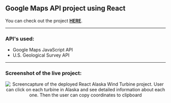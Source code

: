 ## Google Maps API project using React

You can check out the project [**HERE**](https://alaska-wind-turbines.netlify.app/ "Completed project").

---

### API's used:

- Google Maps JavaScript API
- U.S. Geological Survey API

---

### Screenshot of the live project:

<p align="center">
<img src="https://i.imgur.com/CiW6yd3.png" alt="Screencapture of the deployed React Alaska Wind Turbine project. User can click on each turbine in Alaska and see detailed information about each one. Then the user can copy coordinates to clipboard" title="Screenshot of completed project"/>
</p>
